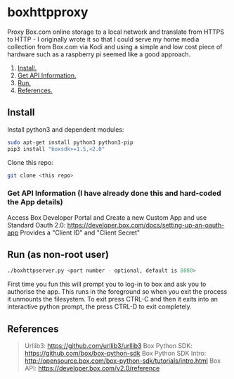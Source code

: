 # boxhttpproxy
Proxy Box.com online storage to a local network and translate from HTTPS to HTTP - I originally wrote it so that I could serve my home media collection from Box.com via Kodi and using a simple and low cost piece of hardware such as a raspberry pi seemed like a good approach.

1. [ Install. ](#install)
2. [ Get API Information. ](#getapi)
3. [ Run. ](#run)
4. [ References. ](#ref)

<a name="install"></a>
## Install
Install python3 and dependent modules:

```sh
sudo apt-get install python3 python3-pip
pip3 install "boxsdk>=1.5,<2.0"
```

Clone this repo:
```sh
git clone <this repo>
```

<a name="getapi"></a>
### Get API Information (I have already done this and hard-coded the App details)
Access Box Developer Portal and Create a new Custom App and use Standard Oauth 2.0: https://developer.box.com/docs/setting-up-an-oauth-app
Provides a "Client ID" and "Client Secret"

<a name="run"></a>
## Run (as non-root user)

```sh
./boxhttpserver.py <port number - optional, default is 8080>
```

First time you fun this will prompt you to log-in to box and ask you to authorise the app. This runs in the foreground so when you exit the process it unmounts the filesystem. To exit press CTRL-C and then it exits into an interactive python prompt, the press CTRL-D to exit completely.

<a name="ref"></a>
## References

> Urllib3: https://github.com/urllib3/urllib3
> Box Python SDK: https://github.com/box/box-python-sdk
> Box Python SDK Intro: http://opensource.box.com/box-python-sdk/tutorials/intro.html
> Box API: https://developer.box.com/v2.0/reference



